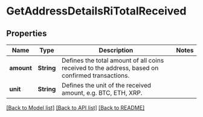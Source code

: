 # GetAddressDetailsRiTotalReceived

## Properties

Name | Type | Description | Notes
------------ | ------------- | ------------- | -------------
**amount** | **String** | Defines the total amount of all coins received to the address, based on confirmed transactions. | 
**unit** | **String** | Defines the unit of the received amount, e.g. BTC, ETH, XRP. | 

[[Back to Model list]](../README.md#documentation-for-models) [[Back to API list]](../README.md#documentation-for-api-endpoints) [[Back to README]](../README.md)


